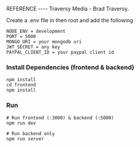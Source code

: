 
REFERENCE ---- Traversy Media - Brad Traversy.


Create a .env file in then root and add the following

```
NODE_ENV = development
PORT = 5000
MONGO_URI = your mongodb uri
JWT_SECRET = any key
PAYPAL_CLIENT_ID = your paypal client id
```

### Install Dependencies (frontend & backend)

```
npm install
cd frontend
npm install
```

### Run

```
# Run frontend (:3000) & backend (:5000)
npm run dev

# Run backend only
npm run server
```

